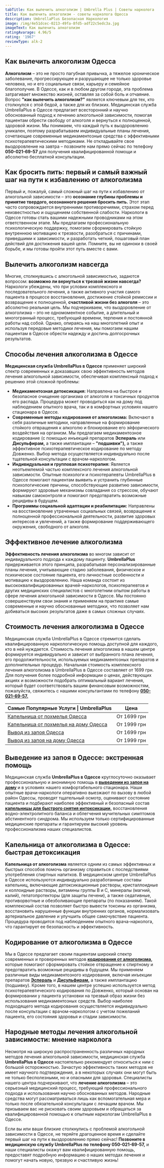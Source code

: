 ```yaml
---
tabTitle: Как вылечить алкоголизм | Umbrella Plus | Советы нарколога
title: Как вылечить алкоголизм - советы нарколога Одесса
description: UmbrellaPlus Безопасная Наркология
image: /img/4e51dcec-0213-49fa-8fd5-adf22c5edc3a.jpg
imageText: Как вылечить алкоголизм
ratingAvarage: 4.96/5
rating: '1967'
reviewType: alk-2
---
```


## Как вылечить алкоголизм Одесса

**Алкоголизм** – это не просто пагубная привычка, а тяжелое хроническое заболевание, прогрессирующее и разрушающее не только здоровье человека, но и его социальные связи, карьеру и семейное благополучие. В Одессе, как и в любом другом городе, эта проблема затрагивает множество жизней, оставляя за собой боль и отчаяние. Вопрос **"как вылечить алкоголизм?"** является ключевым для тех, кто столкнулся с этой бедой, а также для их близких. Медицинская служба UmbrellaPlus в Одессе предлагает всесторонний и научно обоснованный подход к лечению алкогольной зависимости, помогая пациентам обрести свободу от алкоголя и вернуться к полноценной, здоровой жизни. Мы понимаем, что каждый путь к выздоровлению уникален, поэтому разрабатываем индивидуальные планы лечения, сочетающие современные медикаментозные средства с эффективными психотерапевтическими методиками. Не откладывайте свое выздоровление на завтра – позвоните нам прямо сейчас по телефону **050-021-69-57** для получения квалифицированной помощи и абсолютно бесплатной консультации.

## Как бросить пить: первый и самый важный шаг на пути к избавлению от алкоголизма

Первый и, пожалуй, самый сложный шаг на пути к избавлению от алкогольной зависимости – это **осознание глубины проблемы и принятие твердого, осознанного решения бросить пить.** Этот этап часто сопровождается внутренними противоречиями, страхом перед неизвестностью и ощущением собственной слабости. Наркологи в Одессе готовы стать вашими надежными проводниками на этом ответственном этапе. Мы предлагаем профессиональную психологическую поддержку, помогаем сформировать стойкую внутреннюю мотивацию к трезвости, разобраться с причинами, приведшими к зависимости, и разработать четкий, пошаговый план действий для достижения вашей цели. Помните, вы не одиноки в своей борьбе, и мы готовы пройти этот путь вместе с вами.

## Вылечить алкоголизм навсегда

Многие, столкнувшись с алкогольной зависимостью, задаются вопросом: **возможно ли вернуться к трезвой жизни навсегда?** Наркологи убеждены, что при условии комплексного и последовательного лечения, а также активного участия самого пациента в процессе восстановления, достижение стойкой ремиссии и возвращение к полноценной, **счастливой жизни без алкоголя** – это абсолютно реальная цель. Мы подчеркиваем, что выздоровление от алкоголизма – это не одномоментное событие, а длительный и многогранный процесс, требующий времени, терпения и постоянной работы над собой. Однако, опираясь на наш многолетний опыт и используя передовые методики лечения, мы помогаем нашим пациентам в Одессе обрести надежду и достичь долгосрочных результатов.

## Способы лечения алкоголизма в Одессе

**Медицинская служба UmbrellaPlus в Одессе** применяет широкий спектр современных и доказавших свою эффективность методов лечения алкогольной зависимости, обеспечивая комплексный подход к решению этой сложной проблемы:

* **Медикаментозная детоксикация:** Направлена на быстрое и безопасное очищение организма от алкоголя и токсичных продуктов его распада. Процедура может проводиться как на дому под наблюдением опытного врача, так и в комфортных условиях нашего стационара в Одессе.
* **Современные методы кодирования от алкоголизма:** Включают в себя различные методики, направленные на формирование стойкого отвращения к алкоголю и блокирование его эйфорического воздействия на организм. Мы предлагаем медикаментозное кодирование (с помощью инъекций препаратов **Эспераль** или **Дисульфирам,** а также имплантации – **"подшивки"),** а также эффективное психотерапевтическое кодирование по методу Довженко. Выбор метода осуществляется индивидуально после тщательной консультации с врачом-наркологом.
* **Индивидуальная и групповая психотерапия:** Является неотъемлемой частью комплексного лечения алкогольной зависимости. Опытные психологи и психотерапевты UmbrellaPlus в Одессе помогают пациентам выявить и устранить глубинные психологические причины, способствующие развитию зависимости, формируют здоровые механизмы совладания со стрессом, обучают навыкам самоконтроля и помогают предотвратить возможные рецидивы в будущем.
* **Программы социальной адаптации и реабилитации:** Направлены на восстановление утраченных социальных связей, возвращение к полноценной профессиональной деятельности, развитие здоровых интересов и увлечений, а также формирование поддерживающего окружения, свободного от алкоголя.

## Эффективное лечение алкоголизма

**Эффективность лечения алкоголизма** во многом зависит от индивидуального подхода к каждому пациенту. **UmbrellaPlus** придерживается этого принципа, разрабатывая персонализированные планы лечения, учитывающие стадию заболевания, физическое и психическое состояние пациента, его личностные особенности и мотивацию к выздоровлению. Наша команда состоит из высококвалифицированных врачей-наркологов, психотерапевтов и других медицинских специалистов с многолетним опытом работы в сфере лечения алкогольной зависимости в Одессе. Мы постоянно совершенствуем свои знания и применяем на практике самые современные и научно обоснованные методики, что позволяет нам добиваться высоких результатов даже в самых сложных случаях.

## Стоимость лечения алкоголизма в Одессе

Медицинская служба UmbrellaPlus в Одессе стремится сделать квалифицированную наркологическую помощь доступной для каждого, кто в ней нуждается. Стоимость лечения алкоголизма в нашем центре формируется индивидуально и зависит от выбранного плана лечения, его продолжительности, используемых медикаментозных препаратов и дополнительных процедур. Начальная стоимость комплексного лечения алкоголизма в UmbrellaPlus в Одессе составляет от 1699 грн. Для получения более подробной информации о ценах, действующих акциях и возможности подобрать оптимальный вариант лечения, который будет соответствовать вашим финансовым возможностям, пожалуйста, свяжитесь с нашими консультантами по телефону **[050-021-69-57.](tel:0500216957)**

| Самые Популярные Услуги \| UmbrellaPlus                                                                    | Цена        |
| ---------------------------------------------------------------------------------------------------------- | ----------- |
| [Капельница от похмелья Одесса](https://umbrella-plus.com.ua/kapelnica-ot-alkogolia-od/)                   | От 1699 грн |
| [Капельница от похмелья на дому Одесса](https://umbrella-plus.com.ua/kapelnica-ot-alkogolizma-na-domy-od/) | От 1999 грн |
| [Вывод из запоя Одесса](https://umbrella-plus.com.ua/vivod-iz-zapoia-od/)                                  | От 1699 грн |
| [Вывод из запоя на дому Одесса](https://umbrella-plus.com.ua/vivod-iz-zapoia-na-domy-od/)                  | От 1999 грн |

## Выведение из запоя в Одессе: экстренная помощь

Медицинская служба **UmbrellaPlus в Одессе** круглосуточно оказывает профессиональную и анонимную помощь в **[выведении из запоя на дому](https://umbrella-plus.com.ua/vivod-iz-zapoia-na-domy-od/)** и в условиях нашего комфортабельного стационара. Наши опытные врачи-наркологи оперативно выезжают по вызову в любой район Одессы, проводят тщательный осмотр, оценивают состояние пациента и подбирают наиболее эффективный и безопасный состав **[капельницы для быстрого снятия интоксикации,](https://umbrella-plus.com.ua/kodirovka-ot-alkogolia-ykolom-esperal-od/)** восстановления водно-электролитного баланса и облегчения мучительных симптомов абстинентного синдрома. Мы используем только сертифицированные медицинские препараты и гарантируем высокий уровень профессионализма наших специалистов.

## Капельница от алкоголизма в Одессе: быстрая детоксикация

**Капельница от алкоголизма** является одним из самых эффективных и быстрых способов помочь организму справиться с последствиями употребления спиртных напитков. В медицинском центре UmbrellaPlus в Одессе используются индивидуально разработанные составы капельниц, включающие детоксикационные растворы, кристаллоидные и коллоидные растворы, витамины группы В и С, минералы (магний, калий), гепатопротекторы (для защиты печени), а также седативные, противорвотные и обезболивающие препараты (по показаниям). Такой комплексный состав позволяет быстро вывести токсины из организма, восстановить нарушенные функции внутренних органов, нормализовать артериальное давление и улучшить общее самочувствие пациента. Процедура проводится под наблюдением опытного врача-нарколога, что гарантирует ее безопасность и эффективность.

## Кодирование от алкоголизма в Одессе

Мы в Одессе предлагает своим пациентам широкий спектр современных и проверенных методов **[кодирования от алкоголизма,](https://umbrella-plus.com.ua/kodirovka-ot-alkogolia-od/)** которые помогают сформировать стойкое отвращение к спиртному и предотвратить возможные рецидивы в будущем. Мы применяем различные виды медикаментозного кодирования, включая инъекции препаратов **[Эспераль](https://umbrella-plus.com.ua/kodirovka-ot-alkogolia-ykolom-esperal-od/)** и **[Дисульфирам,](https://umbrella-plus.com.ua/kodirovka-ot-alkogolia-ykol-disylfiram-od/)** а также имплантацию (подшивку). Кроме того, в нашем центре успешно используется метод психотерапевтического кодирования по Довженко, который основан на формировании у пациента установки на трезвый образ жизни без использования медикаментозных средств. Выбор наиболее подходящего метода кодирования осуществляется индивидуально после консультации с врачом-наркологом с учетом пожеланий пациента, его состояния здоровья и стадии зависимости.

## Народные методы лечения алкогольной зависимости: мнение нарколога

Несмотря на широкую распространенность различных народных методов лечения алкогольной зависимости, медицинская служба **UmbrellaPlus в Одессе** настоятельно рекомендует относиться к ним с большой осторожностью. Зачастую эффективность таких методов не имеет научного подтверждения, а в некоторых случаях они могут быть не только бесполезными, но и опасными для здоровья. Специалисты нашего центра подчеркивают, что **лечение алкоголизма** – это серьезный медицинский процесс, требующий профессионального подхода и использования научно обоснованных методов. Народные средства могут рассматриваться лишь как вспомогательная мера и только после обязательной консультации с лечащим врачом. Мы призываем вас не рисковать своим здоровьем и обращаться за квалифицированной помощью к опытным наркологам UmbrellaPlus в Одессе.

Если вы или ваши близкие столкнулись с проблемой алкогольной зависимости в Одессе, не теряйте драгоценное время и сделайте первый шаг на пути к выздоровлению прямо сейчас! **Позвоните в медицинскую службу UmbrellaPlus по телефону 050-021-69-57,** и наши специалисты окажут вам квалифицированную помощь, предоставят подробную информацию о наших методах лечения и помогут начать новую, трезвую и счастливую жизнь!
